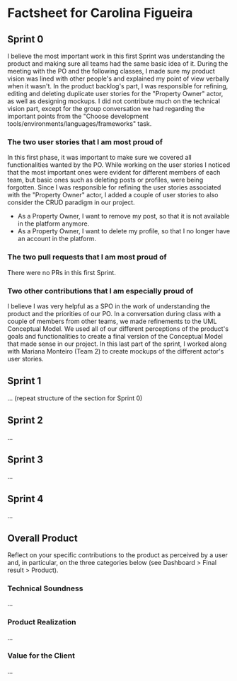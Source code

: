 # Factsheet for Carolina Figueira

## Sprint 0

I believe the most important work in this first Sprint was understanding the product and making sure all teams had the same basic idea of it. During the meeting with the PO and the following classes, I made sure my product vision was lined with other people's and explained my point of view verbally when it wasn't. In the product backlog's part, I was responsible for refining, editing and deleting duplicate user stories for the "Property Owner" actor, as well as designing mockups. I did not contribute much on the technical vision part, except for the group conversation we had regarding the important points from the "Choose development tools/environments/languages/frameworks" task.


### The two user stories that I am most proud of

In this first phase, it was important to make sure we covered all functionalities wanted by the PO. While working on the user stories I noticed that the most important ones were evident for different members of each team, but basic ones such as deleting posts or profiles, were being forgotten. Since I was responsible for refining the user stories associated with the "Property Owner" actor, I added a couple of user stories to also consider the CRUD paradigm in our project.

 * As a Property Owner, I want to remove my post, so that it is not available in the platform anymore.
 * As a Property Owner, I want to delete my profile, so that I no longer have an account in the platform.


### The two pull requests that I am most proud of

There were no PRs in this first Sprint.


### Two other contributions that I am especially proud of

I believe I was very helpful as a SPO in the work of understanding the product and the priorities of our PO. In a conversation during class with a couple of members from other teams, we made refinements to the UML Conceptual Model. We used all of our different perceptions of the product's goals and functionalities to create a final version of the Conceptual Model that made sense in our project. In this last part of the sprint, I worked along with Mariana Monteiro (Team 2) to create mockups of the different actor's user stories. 



## Sprint 1

... (repeat structure of the section for Sprint 0)


## Sprint 2

...


## Sprint 3

...


## Sprint 4

...


## Overall Product

Reflect on your specific contributions to the product as perceived by a user and, in particular, on the three categories below (see Dashboard > Final result > Product).


### Technical Soundness

...


### Product Realization

...


### Value for the Client

...
